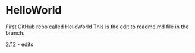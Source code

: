 # HelloWorld

First GitHub repo called HelloWorld
This is the edit to readme.md file in the branch.

2/12 - edits
